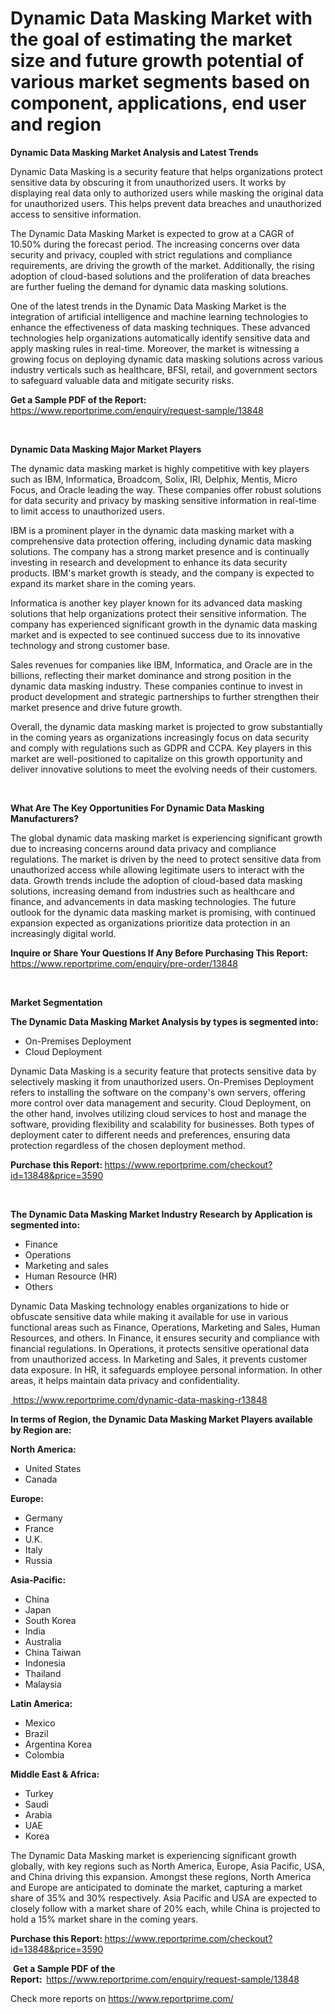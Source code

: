 <p><h1>Dynamic Data Masking Market with the goal of estimating the market size and future growth potential of various market segments based on component, applications, end user and region</h1></p><p><strong>Dynamic Data Masking Market Analysis and Latest Trends</strong></p>
<p><p>Dynamic Data Masking is a security feature that helps organizations protect sensitive data by obscuring it from unauthorized users. It works by displaying real data only to authorized users while masking the original data for unauthorized users. This helps prevent data breaches and unauthorized access to sensitive information.</p><p>The Dynamic Data Masking Market is expected to grow at a CAGR of 10.50% during the forecast period. The increasing concerns over data security and privacy, coupled with strict regulations and compliance requirements, are driving the growth of the market. Additionally, the rising adoption of cloud-based solutions and the proliferation of data breaches are further fueling the demand for dynamic data masking solutions.</p><p>One of the latest trends in the Dynamic Data Masking Market is the integration of artificial intelligence and machine learning technologies to enhance the effectiveness of data masking techniques. These advanced technologies help organizations automatically identify sensitive data and apply masking rules in real-time. Moreover, the market is witnessing a growing focus on deploying dynamic data masking solutions across various industry verticals such as healthcare, BFSI, retail, and government sectors to safeguard valuable data and mitigate security risks.</p></p>
<p><strong>Get a Sample PDF of the Report:&nbsp;</strong> <a href="https://www.reportprime.com/enquiry/request-sample/13848">https://www.reportprime.com/enquiry/request-sample/13848</a></p>
<p>&nbsp;</p>
<p><strong>Dynamic Data Masking Major Market Players</strong></p>
<p><p>The dynamic data masking market is highly competitive with key players such as IBM, Informatica, Broadcom, Solix, IRI, Delphix, Mentis, Micro Focus, and Oracle leading the way. These companies offer robust solutions for data security and privacy by masking sensitive information in real-time to limit access to unauthorized users.</p><p>IBM is a prominent player in the dynamic data masking market with a comprehensive data protection offering, including dynamic data masking solutions. The company has a strong market presence and is continually investing in research and development to enhance its data security products. IBM's market growth is steady, and the company is expected to expand its market share in the coming years.</p><p>Informatica is another key player known for its advanced data masking solutions that help organizations protect their sensitive information. The company has experienced significant growth in the dynamic data masking market and is expected to see continued success due to its innovative technology and strong customer base.</p><p>Sales revenues for companies like IBM, Informatica, and Oracle are in the billions, reflecting their market dominance and strong position in the dynamic data masking industry. These companies continue to invest in product development and strategic partnerships to further strengthen their market presence and drive future growth.</p><p>Overall, the dynamic data masking market is projected to grow substantially in the coming years as organizations increasingly focus on data security and comply with regulations such as GDPR and CCPA. Key players in this market are well-positioned to capitalize on this growth opportunity and deliver innovative solutions to meet the evolving needs of their customers.</p></p>
<p>&nbsp;</p>
<p><strong>What Are The Key Opportunities For Dynamic Data Masking Manufacturers?</strong></p>
<p><p>The global dynamic data masking market is experiencing significant growth due to increasing concerns around data privacy and compliance regulations. The market is driven by the need to protect sensitive data from unauthorized access while allowing legitimate users to interact with the data. Growth trends include the adoption of cloud-based data masking solutions, increasing demand from industries such as healthcare and finance, and advancements in data masking technologies. The future outlook for the dynamic data masking market is promising, with continued expansion expected as organizations prioritize data protection in an increasingly digital world.</p></p>
<p><strong>Inquire or Share Your Questions If Any Before Purchasing This Report:</strong> <a href="https://www.reportprime.com/enquiry/pre-order/13848">https://www.reportprime.com/enquiry/pre-order/13848</a></p>
<p>&nbsp;</p>
<p><strong>Market Segmentation</strong></p>
<p><strong>The Dynamic Data Masking Market Analysis by types is segmented into:</strong></p>
<p><ul><li>On-Premises Deployment</li><li>Cloud Deployment</li></ul></p>
<p><p>Dynamic Data Masking is a security feature that protects sensitive data by selectively masking it from unauthorized users. On-Premises Deployment refers to installing the software on the company's own servers, offering more control over data management and security. Cloud Deployment, on the other hand, involves utilizing cloud services to host and manage the software, providing flexibility and scalability for businesses. Both types of deployment cater to different needs and preferences, ensuring data protection regardless of the chosen deployment method.</p></p>
<p><strong>Purchase this Report:&nbsp;</strong><a href="https://www.reportprime.com/checkout?id=13848&price=3590">https://www.reportprime.com/checkout?id=13848&price=3590</a></p>
<p>&nbsp;</p>
<p><strong>The Dynamic Data Masking Market Industry Research by Application is segmented into:</strong></p>
<p><ul><li>Finance</li><li>Operations</li><li>Marketing and sales</li><li>Human Resource (HR)</li><li>Others</li></ul></p>
<p><p>Dynamic Data Masking technology enables organizations to hide or obfuscate sensitive data while making it available for use in various functional areas such as Finance, Operations, Marketing and Sales, Human Resources, and others. In Finance, it ensures security and compliance with financial regulations. In Operations, it protects sensitive operational data from unauthorized access. In Marketing and Sales, it prevents customer data exposure. In HR, it safeguards employee personal information. In other areas, it helps maintain data privacy and confidentiality.</p></p>
<p><a href="https://www.reportprime.com/dynamic-data-masking-r13848">&nbsp;https://www.reportprime.com/dynamic-data-masking-r13848</a></p>
<p><strong>In terms of Region, the Dynamic Data Masking Market Players available by Region are:</strong></p>
<p>
    <p> <strong> North America: </strong>
        <ul>
            <li>United States</li>
            <li>Canada</li>
        </ul>
        </p> 
    <p> <strong> Europe: </strong>
        <ul>
            <li>Germany</li>
            <li>France</li>
            <li>U.K.</li>
            <li>Italy</li>
            <li>Russia</li>
        </ul>
        </p> 
    <p> <strong> Asia-Pacific: </strong>
        <ul>
            <li>China</li>
            <li>Japan</li>
            <li>South Korea</li>
            <li>India</li>
            <li>Australia</li>
            <li>China Taiwan</li>
            <li>Indonesia</li>
            <li>Thailand</li>
            <li>Malaysia</li>
        </ul>
        </p> 
    <p> <strong> Latin America: </strong>
        <ul>
            <li>Mexico</li>
            <li>Brazil</li>
            <li>Argentina Korea</li>
            <li>Colombia</li>
        </ul>
        </p> 
    <p> <strong> Middle East & Africa: </strong>
        <ul>
            <li>Turkey</li>
            <li>Saudi</li>
            <li>Arabia</li>
            <li>UAE</li>
            <li>Korea</li>
        </ul>
    </p>
    </p>
<p><p>The Dynamic Data Masking market is experiencing significant growth globally, with key regions such as North America, Europe, Asia Pacific, USA, and China driving this expansion. Amongst these regions, North America and Europe are anticipated to dominate the market, capturing a market share of 35% and 30% respectively. Asia Pacific and USA are expected to closely follow with a market share of 20% each, while China is projected to hold a 15% market share in the coming years.</p></p>
<p><strong>Purchase this Report: </strong><a href="https://www.reportprime.com/checkout?id=13848&price=3590">https://www.reportprime.com/checkout?id=13848&price=3590</a></p>
<p>&nbsp;<strong>Get a Sample PDF of the Report:&nbsp;&nbsp;</strong><a href="https://www.reportprime.com/enquiry/request-sample/13848">https://www.reportprime.com/enquiry/request-sample/13848</a></p>
<p><strong></strong></p>
<p>Check more reports on <a href="https://www.reportprime.com/">https://www.reportprime.com/</a></p>